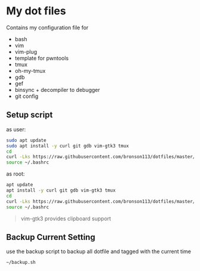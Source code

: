 # My dot files

Contains my configuration file for

- bash
- vim
- vim-plug
- template for pwntools
- tmux
- oh-my-tmux
- gdb
- gef
- binsync + decompiler to debugger
- git config

## Setup script

as user:
```bash
sudo apt update
sudo apt install -y curl git gdb vim-gtk3 tmux
cd
curl -Lks https://raw.githubusercontent.com/bronson113/dotfiles/master/dot_setup.sh | /bin/bash
source ~/.bashrc
```

as root:
```bash
apt update
apt install -y curl git gdb vim-gtk3 tmux
cd
curl -Lks https://raw.githubusercontent.com/bronson113/dotfiles/master/dot_setup.sh | /bin/bash
source ~/.bashrc
```

> vim-gtk3 provides clipboard support

## Backup Current Setting

use the backup script to backup all dotfile and tagged with the current time
```
~/backup.sh
```
